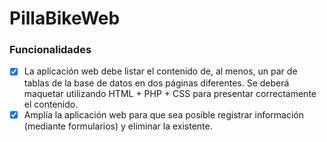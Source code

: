 # PillaBikeWeb

### Funcionalidades

- [x] La aplicación web debe listar el contenido de, al menos, un par de tablas de la base de datos en dos páginas diferentes. Se deberá maquetar utilizando HTML + PHP +  CSS para presentar correctamente el contenido.
- [x] Amplía la aplicación web para que sea posible registrar información (mediante formularios) y eliminar la existente.
